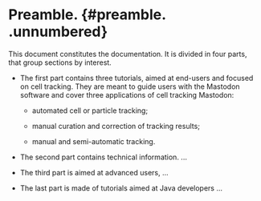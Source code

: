 # Preamble. {#preamble. .unnumbered}

This document constitutes the documentation. It is divided in four
parts, that group sections by interest.

-   The first part contains three tutorials, aimed at end-users and
    focused on cell tracking. They are meant to guide users with the
    Mastodon software and cover three applications of cell tracking
    Mastodon:

    -   automated cell or particle tracking;

    -   manual curation and correction of tracking results;

    -   manual and semi-automatic tracking.

-   The second part contains technical information. \...

-   The third part is aimed at advanced users, \...

-   The last part is made of tutorials aimed at Java developers \...
